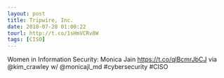 ```yaml
---
layout: post
title: Tripwire, Inc.
date: 2018-07-28 01:00:22
tourl: http://t.co/1sHmVCRv8W
tags: [CISO]
---
```

Women in Information Security: Monica Jain https://t.co/qlBcmrJbCJ via @kim_crawley w/ @monicajl_md #cybersecurity #CISO